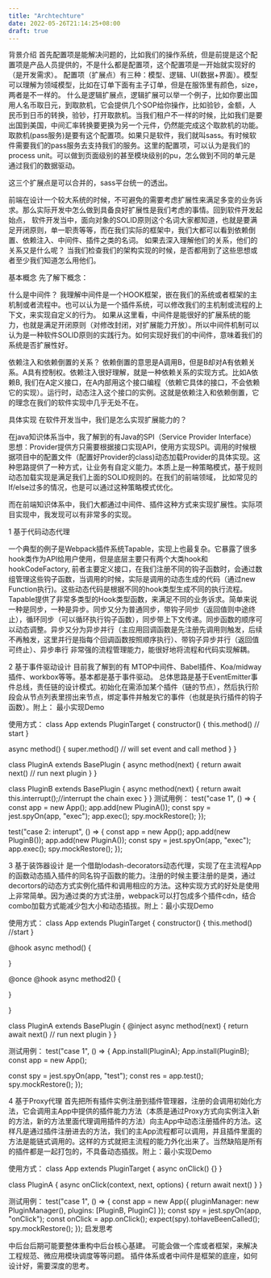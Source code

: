 ```yaml
---
title: "Archtechture"
date: 2022-05-26T21:14:25+08:00
draft: true
---
```


背景介绍
首先配置项是能解决问题的，比如我们的操作系统，但是前提是这个配置项是产品人员提供的，不是什么都是配置项，这个配置项是一开始就实现好的（是开发需求）。  配置项（扩展点）有三种：模型、逻辑、UI(数据+界面）。模型可以理解为领域模型，比如在订单下面有主子订单，但是在服饰里有颜色，size，两者是不一样的。 什么是逻辑扩展点，逻辑扩展可以举一个例子，比如你要出国用人名币取日元，到取款机，它会提供几个SOP给你操作，比如验钞，金额，人民币到日币的转换，验钞，打开取款机。当我们租户不一样的时候，比如我们是要出国到美国，中间汇率转换要更换为另一个元件，仍然能完成这个取款机的功能。取款机(pass服务)是要有这个配置项。如果只是软件，我们就叫sass。有时候软件需要我们的pass服务去支持我们的服务。这里的配置项，可以认为是我们的process  unit。可以做到页面级别的甚至模块级别的pu，怎么做到不同的单元是通过我们的数据驱动。

这三个扩展点是可以合并的，sass平台统一的透出。

前端在设计一个较大系统的时候，不可避免的需要考虑扩展性来满足多变的业务诉求。那么实际开发中怎么做到具备良好扩展性是我们考虑的事情。回到软件开发起始点， 软件开发当中，面向对象的SOLID原则这个名词大家都知道，也就是要满足开闭原则，单一职责等等，而在我们实际的框架中，我们大都可以看到依赖倒置、依赖注入、中间件、插件之类的名词。 如果去深入理解他们的关系，他们的关系又是什么呢？ 当我们检查我们的架构实现的时候，是否都用到了这些思想或者至少我们知道怎么用他们。

基本概念
先了解下概念：

什么是中间件？  我理解中间件是一个HOOK框架，嵌在我们的系统或者框架的主机制或者流程中。也可以认为是一个插件系统，可以修改我们的主机制或流程的上下文，来实现自定义的行为。 如果从这里看，中间件是能很好的扩展系统的能力，也就是满足开闭原则（对修改封闭，对扩展能力开放）。所以中间件机制可以认为是一种软件SOLID原则的实践行为。如何实现好我们的中间件，意味着我们的系统是否扩展性好。

依赖注入和依赖倒置的关系？
依赖倒置的意思是A调用B，但是B却对A有依赖关系。A具有控制权。依赖注入很好理解，就是一种依赖关系的实现方式。比如A依赖B,  我们在A定义接口，在A内部用这个接口编程（依赖它具体的接口，不会依赖它的实现）。运行时，动态注入这个接口的实例。这就是依赖注入和依赖倒置，它的理念在我们的软件实现中几乎无处不在。

具体实现
在软件开发当中，我们是怎么实现扩展能力的？

在java知识体系当中，我了解到的有Java的SPI（Service Provider Interface）思想：Provider提供方只需要根据接口实现API，使用方实现SPI。调用的时候根据项目中的配置文件（配置好Provider的class)动态加载Provider的具体实现。这种思路提供了一种方式，让业务有自定义能力。本质上是一种策略模式，基于规则动态加载实现是满足我们上面的SOLID规则的。在我们的前端领域， 比如常见的If/else过多的情况，也是可以通过这种策略模式优化。

而在前端知识体系中，我们大都通过中间件、插件这种方式来实现扩展性。实际项目实现中，我发现可以有非常多的实现。

1 基于代码动态代理

一个典型的例子是Webpack插件系统Tapable，实现上也最复杂。它暴露了很多hook类作为API给用户使用，但是底层主要只有两个大类hook和hookCodeFactory, 前者主要定义接口，在我们注册不同的钩子函数时，会通过数组管理这些钩子函数，当调用的时候，实际是调用的动态生成的代码（通过new Function执行)。这些动态代码是根据不同的hook类型生成不同的执行流程。Tapable提供了非常多类型的Hook类型函数，来满足不同的业务诉求。简单来说一种是同步，一种是异步。同步又分为普通同步，带钩子同步（返回值则中途终止），循环同步（可以循环执行钩子函数），同步带上下文传递。同步函数的顺序可以动态调整。异步又分为异步并行（主应用回调函数是先注册先调用则触发，后续不再触发，这里并行是指每个回调函数按照顺序执行）、带钩子异步并行（返回值可终止）、异步串行
非常强的流程管理能力，能很好地将流程和代码实现解耦。


2 基于事件驱动设计
目前我了解到的有 MTOP中间件、Babel插件、Koa/midway插件、workbox等等。基本都是基于事件驱动。
总体思路是基于EventEmitter事件总线，责任链的设计模式。初始化在需添加某个插件（链的节点），然后执行阶段会从节点列表里捞出来节点，绑定事件并触发它的事件（也就是执行插件的钩子函数）。附上： 最小实现Demo

使用方式：
class App extends PluginTarget {
  constructor() {
    this.method() // start 
  }
  
  async method() {
    super.method() // will set event and call method
  }
}

class PluginA extends BasePlugin {
  async method(next) {
    return await next() // run next plugin
  }
}

class PluginB extends BasePlugin {
  async method(next) {
    return await this.interrupt();//interrupt the chain exec
  }
}
测试用例：
test("case 1", () => {
  const app = new App();
  app.add(new PluginA());
  const spy = jest.spyOn(app, "exec");
  app.exec();
  spy.mockRestore();
});

test("case 2: interupt", () => {
  const app = new App();
  app.add(new PluginB());
  app.add(new PluginA());
  const spy = jest.spyOn(app, "exec");
  app.exec();
  spy.mockRestore();
});

3 基于装饰器设计
是一个借助lodash-decorators动态代理，实现了在主流程App的函数动态插入插件的同名钩子函数的能力。注册的时候主要注册的是类，通过decortors的动态方式实例化插件和调用相应的方法。这种实现方式的好处是使用上非常简单。因为通过类的方式注册，webpack可以打包成多个插件cdn，结合combo加载方式能减少包大小和动态插拔。附上：最小实现Demo

使用方式：
class App extends PluginTarget {
  constructor() {
    this.method() //start
  }
  
  @hook
  async method() {
    
  }
  
  @once
  @hook
  async method2() {
    
  }
  
}

class PluginA extends BasePlugin {
  @inject
  async method(next) {
    return await next() // run next plugin
  }
}

测试用例：
test("case 1", () => {
  App.install(PluginA);
  App.install(PluginB);
  const app = new App();

  const spy = jest.spyOn(app, "test");
  const res = app.test();
  spy.mockRestore();
});

4 基于Proxy代理
首先把所有插件实例注册到插件管理器，注册的会调用初始化方法，它会调用主App中提供的插件能力方法（本质是通过Proxy方式向实例注入新的方法，新的方法里面代理调用插件的方法）向主App中动态注册插件的方法。这样凡是通过插件注册进去的方法，我们的主App流程都可以调用，并且插件里面的方法是能链式调用的。这样的方式就把主流程的能力外化出来了。当然缺陷是所有的插件都是一起打包的，不具备动态插拔。附上：最小实现Demo

使用方式： 
class App extends PluginTarget {
  async onClick() {}
}

class PluginA {
  async onClick(context, next, options) {
    return await next() 
  }
}

测试用例： 
test("case 1", () => {
  const app = new App({
    pluginManager: new PluginManager(),
    plugins: [PluginB, PluginC]
  });
  const spy = jest.spyOn(app, "onClick");
  const onClick = app.onClick();
  expect(spy).toHaveBeenCalled();
  spy.mockRestore();
});
启发思考

中后台后期可能要整体重构中后台核心基建。 可能会做一个库或者框架，来解决工程规范、微应用模块调度等等问题。 插件体系或者中间件是框架的底座，如何设计好，需要深度的思考。





